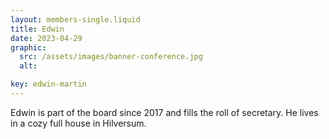 ```yaml
---
layout: members-single.liquid
title: Edwin
date: 2023-04-29
graphic:
  src: /assets/images/banner-conference.jpg
  alt:

key: edwin-martin
---
```


Edwin is part of the board since 2017 and fills the roll of secretary. He lives in a cozy full house in Hilversum.
